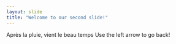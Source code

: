 ```yaml
---
layout: slide
title: "Welcome to our second slide!"
---
```

Après la pluie, vient le beau temps
Use the left arrow to go back!
